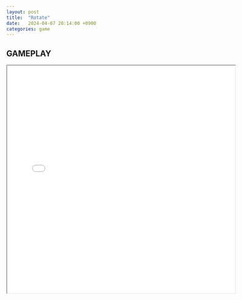 ```yaml
---
layout: post
title:  "Rotate"
date:   2024-04-07 20:14:00 +0900
categories: game
---
```


## GAMEPLAY

<div>
    <iframe src="/game/rotate/main.html" width="600" height="600"></iframe>
</div>

